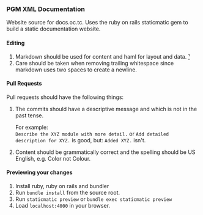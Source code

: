 ### PGM XML Documentation

Website source for docs.oc.tc. Uses the ruby on rails staticmatic gem to build a static documentation website.


#### Editing

1. Markdown should be used for content and haml for layout and data. [¹](http://chriseppstein.github.io/blog/2010/02/08/haml-sucks-for-content/)
2. Care should be taken when removing trailing whitespace since markdown uses two spaces to create a newline.


#### Pull Requests

Pull requests should have the following things:

1. The commits should have a descriptive message and which is not in the past tense.

   For example:  
   `Describe the XYZ module with more detail.` or `Add detailed description for XYZ.` is good, but: `Added XYZ.` isn't.

2. Content should be grammatically correct and the spelling should be US English, e.g. Color not Colour.


#### Previewing your changes

1. Install ruby, ruby on rails and bundler
2. Run `bundle install` from the source root.
3. Run `staticmatic preview` or `bundle exec staticmatic preview`
4. Load `localhost:4000` in your browser.
